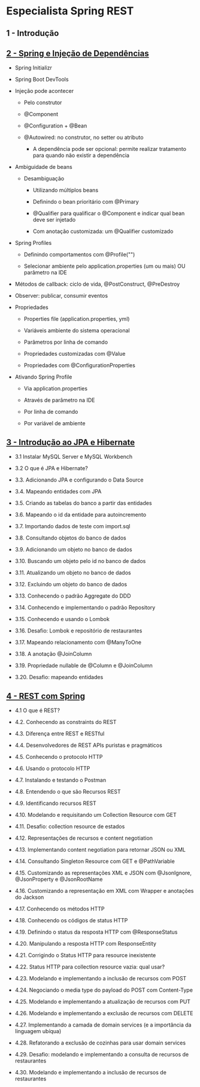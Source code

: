 # Especialista Spring REST

## 1 - Introdução

## [2 - Spring e Injeção de Dependências](/2.Spring-e-Injecao-de-Dependencias.md)

  - Spring Initializr

  - Spring Boot DevTools

  - Injeção pode acontecer

    - Pelo construtor
	
    - @Component
	
    - @Configuration + @Bean
	
    - @Autowired: no construtor, no setter ou atributo

      - A dependência pode ser opcional: permite realizar tratamento para quando não existir a dependência

  - Ambiguidade de beans
  
    - Desambiguação
	
      - Utilizando múltiplos beans
	  
      - Definindo o bean prioritário com @Primary
	  
      - @Qualifier para qualificar o @Component e indicar qual bean deve ser injetado
	  
      - Com anotação customizada: um @Qualifier customizado

  - Spring Profiles
  
    - Definindo comportamentos com @Profile("")
	
	- Selecionar ambiente pelo application.properties (um ou mais) OU parâmetro na IDE

  - Métodos de callback: ciclo de vida, @PostConstruct, @PreDestroy

  - Observer: publicar, consumir eventos

  - Propriedades

    - Properties file (application.properties, yml)
	
    - Variáveis ambiente do sistema operacional
	
    - Parâmetros por linha de comando
	
    - Propriedades customizadas com @Value
	
    - Propriedades com @ConfigurationProperties

  - Ativando Spring Profile

    - Via application.properties
	
    - Através de parâmetro na IDE
	
    - Por linha de comando
	
    - Por variável de ambiente
	

## [3 - Introdução ao JPA e Hibernate](/3.Introducao-ao-JPA-e-Hibernate.md)

  - 3.1 Instalar MySQL Server e MySQL Workbench    
	
  - 3.2 O que é JPA e Hibernate?  	
  
  - 3.3. Adicionando JPA e configurando o Data Source
		
  - 3.4. Mapeando entidades com JPA
	
  - 3.5. Criando as tabelas do banco a partir das entidades
		
  - 3.6. Mapeando o id da entidade para autoincremento
  
  - 3.7. Importando dados de teste com import.sql
	  
  - 3.8. Consultando objetos do banco de dados
  
  - 3.9. Adicionando um objeto no banco de dados

  - 3.10. Buscando um objeto pelo id no banco de dados

  - 3.11. Atualizando um objeto no banco de dados
	  
  - 3.12. Excluindo um objeto do banco de dados
	  
  - 3.13. Conhecendo o padrão Aggregate do DDD   
	
  - 3.14. Conhecendo e implementando o padrão Repository
	
  - 3.15. Conhecendo e usando o Lombok
	
  - 3.16. Desafio: Lombok e repositório de restaurantes
	  
  - 3.17. Mapeando relacionamento com @ManyToOne
	  
  - 3.18. A anotação @JoinColumn	
	
  - 3.19. Propriedade nullable de @Column e @JoinColumn
	
  - 3.20. Desafio: mapeando entidades
	
## [4 - REST com Spring](/4.rest-com-spring.md)

  - 4.1 O que é REST?
  
  - 4.2. Conhecendo as constraints do REST
  
  - 4.3. Diferença entre REST e RESTful
  
  - 4.4. Desenvolvedores de REST APIs puristas e pragmáticos

  - 4.5. Conhecendo o protocolo HTTP
  
  - 4.6. Usando o protocolo HTTP
  
  - 4.7. Instalando e testando o Postman
  
  - 4.8. Entendendo o que são Recursos REST
  
  - 4.9. Identificando recursos REST
  
  - 4.10. Modelando e requisitando um Collection Resource com GET
  
  - 4.11. Desafio: collection resource de estados
  
  - 4.12. Representações de recursos e content negotiation
  
  - 4.13. Implementando content negotiation para retornar JSON ou XML
  
  - 4.14. Consultando Singleton Resource com GET e @PathVariable

  - 4.15. Customizando as representações XML e JSON com @JsonIgnore, @JsonProperty e @JsonRootName
  
  - 4.16. Customizando a representação em XML com Wrapper e anotações do Jackson

  - 4.17. Conhecendo os métodos HTTP

  - 4.18. Conhecendo os códigos de status HTTP

  - 4.19. Definindo o status da resposta HTTP com @ResponseStatus

  - 4.20. Manipulando a resposta HTTP com ResponseEntity

  - 4.21. Corrigindo o Status HTTP para resource inexistente

  - 4.22. Status HTTP para collection resource vazia: qual usar?

  - 4.23. Modelando e implementando a inclusão de recursos com POST

  - 4.24. Negociando o media type do payload do POST com Content-Type

  - 4.25. Modelando e implementando a atualização de recursos com PUT

  - 4.26. Modelando e implementando a exclusão de recursos com DELETE

  - 4.27. Implementando a camada de domain services (e a importância da linguagem ubíqua)
  
  - 4.28. Refatorando a exclusão de cozinhas para usar domain services

  - 4.29. Desafio: modelando e implementando a consulta de recursos de restaurantes

  - 4.30. Modelando e implementando a inclusão de recursos de restaurantes

